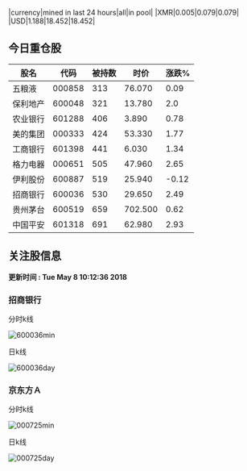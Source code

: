 |currency|mined in last 24 hours|all|in pool|
|XMR|0.005|0.079|0.079|
|USD|1.188|18.452|18.452|

## 今日重仓股 

|股名|代码|被持数|时价|涨跌%|
|---|---|---|---|---|
|五粮液|000858|313|76.070|0.09|
|保利地产|600048|321|13.780|2.0|
|农业银行|601288|406|3.890|0.78|
|美的集团|000333|424|53.330|1.77|
|工商银行|601398|441|6.030|1.34|
|格力电器|000651|505|47.960|2.65|
|伊利股份|600887|519|25.940|-0.12|
|招商银行|600036|530|29.650|2.49|
|贵州茅台|600519|659|702.500|0.62|
|中国平安|601318|691|62.980|2.93|

## 关注股信息
**更新时间 : Tue May  8 10:12:36 2018**
### 招商银行 
分时k线

![600036min](http://image.sinajs.cn/newchart/min/n/sh600036.gif)

日k线

![600036day](http://image.sinajs.cn/newchart/daily/n/sh600036.gif)

### 京东方Ａ 
分时k线

![000725min](http://image.sinajs.cn/newchart/min/n/sz000725.gif)

日k线

![000725day](http://image.sinajs.cn/newchart/daily/n/sz000725.gif)
